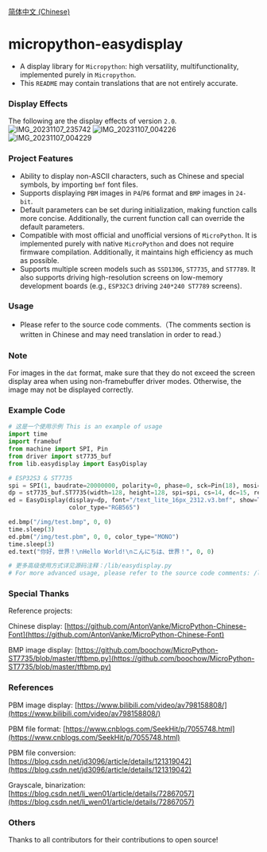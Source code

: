 [简体中文 (Chinese)](./README.ZH-CN.md)

# micropython-easydisplay
- A display library for `Micropython`: high versatility, multifunctionality, implemented purely in `Micropython`.
-  This `README` may contain translations that are not entirely accurate.

### Display Effects
The following are the display effects of version `2.0`.
![IMG_20231107_235742](https://github.com/funnygeeker/micropython-easydisplay/assets/96659329/f76a7713-7397-4a99-8ccd-37af7ebe0cbe)
![IMG_20231107_004226](https://github.com/funnygeeker/micropython-easydisplay/assets/96659329/e765b55a-45bb-486a-b15e-5161b4d876fa)
![IMG_20231107_004229](https://github.com/funnygeeker/micropython-easydisplay/assets/96659329/f82910c4-b515-4ffd-a00c-9eafffcbb0bf)

### Project Features
- Ability to display non-ASCII characters, such as Chinese and special symbols, by importing `bmf` font files.
- Supports displaying `PBM` images in `P4`/`P6` format and `BMP` images in `24-bit`.
- Default parameters can be set during initialization, making function calls more concise. Additionally, the current function call can override the default parameters.
- Compatible with most official and unofficial versions of `MicroPython`. It is implemented purely with native `MicroPython` and does not require firmware compilation. Additionally, it maintains high efficiency as much as possible.
- Supports multiple screen models such as `SSD1306`, `ST7735`, and `ST7789`. It also supports driving high-resolution screens on low-memory development boards (e.g., `ESP32C3` driving `240*240 ST7789` screens).

### Usage
- Please refer to the source code comments.（The comments section is written in Chinese and may need translation in order to read.）

### Note
For images in the `dat` format, make sure that they do not exceed the screen display area when using non-framebuffer driver modes. Otherwise, the image may not be displayed correctly.

### Example Code
```python
# 这是一个使用示例 This is an example of usage
import time
import framebuf
from machine import SPI, Pin
from driver import st7735_buf
from lib.easydisplay import EasyDisplay

# ESP32S3 & ST7735
spi = SPI(1, baudrate=20000000, polarity=0, phase=0, sck=Pin(18), mosi=Pin(17))
dp = st7735_buf.ST7735(width=128, height=128, spi=spi, cs=14, dc=15, res=16, rotate=1, bl=13, invert=False, rgb=False)
ed = EasyDisplay(display=dp, font="/text_lite_16px_2312.v3.bmf", show=True, color=0xFFFF, clear=True,
                 color_type="RGB565")

ed.bmp("/img/test.bmp", 0, 0)
time.sleep(3)
ed.pbm("/img/test.pbm", 0, 0, color_type="MONO")
time.sleep(3)
ed.text("你好，世界！\nHello World!\nこんにちは、世界！", 0, 0)

# 更多高级使用方式详见源码注释：/lib/easydisplay.py
# For more advanced usage, please refer to the source code comments: /lib/easydisplay.py
```

### Special Thanks
Reference projects:

Chinese display: [https://github.com/AntonVanke/MicroPython-Chinese-Font](https://github.com/AntonVanke/MicroPython-Chinese-Font)

BMP image display: [https://github.com/boochow/MicroPython-ST7735/blob/master/tftbmp.py](https://github.com/boochow/MicroPython-ST7735/blob/master/tftbmp.py)

### References
PBM image display: [https://www.bilibili.com/video/av798158808/](https://www.bilibili.com/video/av798158808/)

PBM file format: [https://www.cnblogs.com/SeekHit/p/7055748.html](https://www.cnblogs.com/SeekHit/p/7055748.html)

PBM file conversion: [https://blog.csdn.net/jd3096/article/details/121319042](https://blog.csdn.net/jd3096/article/details/121319042)

Grayscale, binarization: [https://blog.csdn.net/li_wen01/article/details/72867057](https://blog.csdn.net/li_wen01/article/details/72867057)

### Others
Thanks to all contributors for their contributions to open source!
